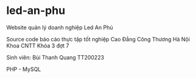 # led-an-phu
Website quản lý doanh nghiệp Led An Phú

Source code báo cáo thực tập tốt nghiệp Cao Đẳng Công Thương Hà Nội Khoa CNTT Khóa 3 đợt 7

Sinh viên: Bùi Thanh Quang TT200223

PHP - MySQL
